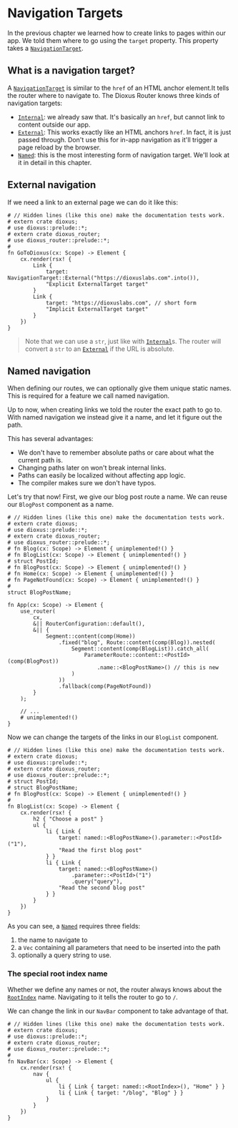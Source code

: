 # Navigation Targets
In the previous chapter we learned how to create links to pages within our app.
We told them where to go using the `target` property. This property takes a
[`NavigationTarget`].

## What is a navigation target?
A [`NavigationTarget`] is similar to the `href` of an HTML anchor element.It
tells the router where to navigate to. The Dioxus Router knows three kinds of
navigation targets:
- [`Internal`]: we already saw that. It's basically an `href`, but cannot
  link to content outside our app.
- [`External`]: This works exactly like an HTML anchors `href`. In fact,
  it is just passed through. Don't use this for in-app navigation as it'll
  trigger a page reload by the browser.
- [`Named`]: this is the most interesting form of navigation target. We'll look
  at it in detail in this chapter.

## External navigation
If we need a link to an external page we can do it like this:
```rust,no_run
# // Hidden lines (like this one) make the documentation tests work.
# extern crate dioxus;
# use dioxus::prelude::*;
# extern crate dioxus_router;
# use dioxus_router::prelude::*;
#
fn GoToDioxus(cx: Scope) -> Element {
    cx.render(rsx! {
        Link {
            target: NavigationTarget::External("https://dioxuslabs.com".into()),
            "Explicit ExternalTarget target"
        }
        Link {
            target: "https://dioxuslabs.com", // short form
            "Implicit ExternalTarget target"
        }
    })
}
```

> Note that we can use a `str`, just like with [`Internal`]s. The router will
> convert a `str` to an [`External`] if the URL is absolute.

## Named navigation
When defining our routes, we can optionally give them unique static names. This
is required for a feature we call named navigation.

Up to now, when creating links we told the router the exact path to go to. With
named navigation we instead give it a name, and let it figure out the path.

This has several advantages:
- We don't have to remember absolute paths or care about what the current path
  is.
- Changing paths later on won't break internal links.
- Paths can easily be localized without affecting app logic.
- The compiler makes sure we don't have typos.

Let's try that now! First, we give our blog post route a name. We can reuse our
`BlogPost` component as a name.
```rust,no_run
# // Hidden lines (like this one) make the documentation tests work.
# extern crate dioxus;
# use dioxus::prelude::*;
# extern crate dioxus_router;
# use dioxus_router::prelude::*;
# fn Blog(cx: Scope) -> Element { unimplemented!() }
# fn BlogList(cx: Scope) -> Element { unimplemented!() }
# struct PostId;
# fn BlogPost(cx: Scope) -> Element { unimplemented!() }
# fn Home(cx: Scope) -> Element { unimplemented!() }
# fn PageNotFound(cx: Scope) -> Element { unimplemented!() }
#
struct BlogPostName;

fn App(cx: Scope) -> Element {
    use_router(
        cx,
        &|| RouterConfiguration::default(),
        &|| {
            Segment::content(comp(Home))
                .fixed("blog", Route::content(comp(Blog)).nested(
                    Segment::content(comp(BlogList)).catch_all(
                        ParameterRoute::content::<PostId>(comp(BlogPost))
                            .name::<BlogPostName>() // this is new
                    )
                ))
                .fallback(comp(PageNotFound))
        }
    );

    // ...
    # unimplemented!()
}
```

Now we can change the targets of the links in our `BlogList` component.
```rust,no_run
# // Hidden lines (like this one) make the documentation tests work.
# extern crate dioxus;
# use dioxus::prelude::*;
# extern crate dioxus_router;
# use dioxus_router::prelude::*;
# struct PostId;
# struct BlogPostName;
# fn BlogPost(cx: Scope) -> Element { unimplemented!() }
#
fn BlogList(cx: Scope) -> Element {
    cx.render(rsx! {
        h2 { "Choose a post" }
        ul {
            li { Link {
                target: named::<BlogPostName>().parameter::<PostId>("1"),
                "Read the first blog post"
            } }
            li { Link {
                target: named::<BlogPostName>()
                    .parameter::<PostId>("1")
                    .query("query"),
                "Read the second blog post"
            } }
        }
    })
}
```

As you can see, a [`Named`] requires three fields:
1. the name to navigate to
2. a `Vec` containing all parameters that need to be inserted into the path
3. optionally a query string to use.


### The special root index name
Whether we define any names or not, the router always knows about the
[`RootIndex`] name. Navigating to it tells the router to go to `/`.

We can change the link in our `NavBar` component to take advantage of that.
```rust,no_run
# // Hidden lines (like this one) make the documentation tests work.
# extern crate dioxus;
# use dioxus::prelude::*;
# extern crate dioxus_router;
# use dioxus_router::prelude::*;
#
fn NavBar(cx: Scope) -> Element {
    cx.render(rsx! {
        nav {
            ul {
                li { Link { target: named::<RootIndex>(), "Home" } }
                li { Link { target: "/blog", "Blog" } }
            }
        }
    })
}
```


[`External`]: https://docs.rs/dioxus-router-core/latest/dioxus_router_core/navigation/enum.NavigationTarget.html#variant.External
[`Internal`]: https://docs.rs/dioxus-router-core/latest/dioxus_router_core/navigation/enum.NavigationTarget.html#variant.Internal
[`Named`]: https://docs.rs/dioxus-router-core/latest/dioxus_router_core/navigation/enum.NavigationTarget.html#variant.Named
[`NavigationTarget`]: https://docs.rs/dioxus-router-core/latest/dioxus_router_core/navigation/enum.NavigationTarget.html
[`RootIndex`]: https://docs.rs/dioxus-router-core/latest/dioxus_router_core/prelude/struct.RootIndex.html
